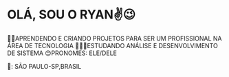 # OLÁ, SOU O RYAN✌️😉

👨‍💻APRENDENDO E CRIANDO PROJETOS PARA SER UM PROFISSIONAL NA ÁREA DE TECNOLOGIA
👨🏼‍🎓ESTUDANDO ANÁLISE E DESENVOLVIMENTO DE SISTEMA
😊PRONOMES: ELE/DELE

🚩: SÃO PAULO-SP,BRASIL 
